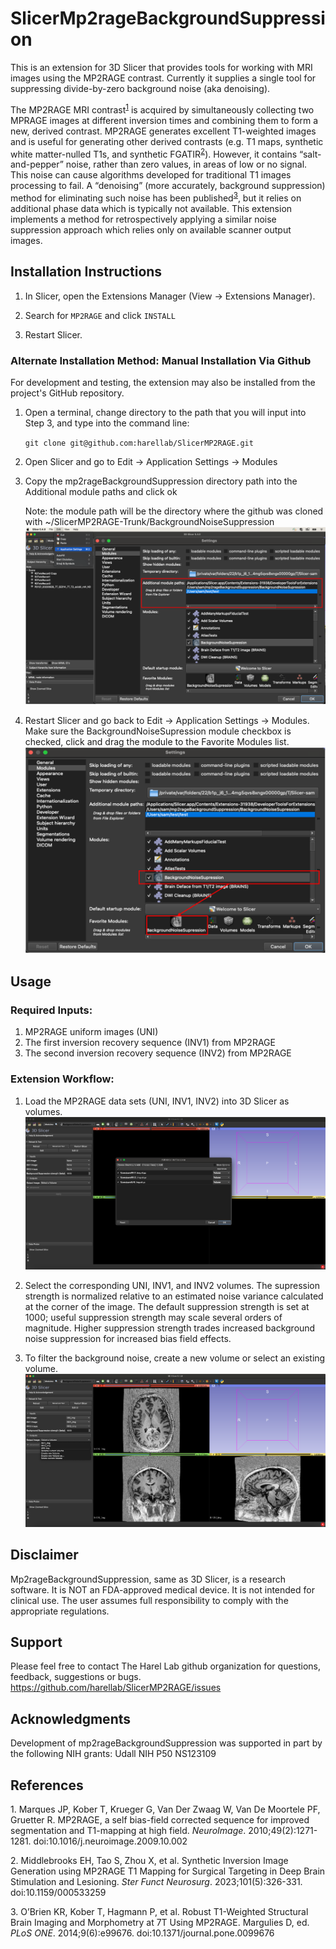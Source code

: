 # SlicerMp2rageBackgroundSuppression

This is an extension for 3D Slicer that provides tools for working with MRI
images using the MP2RAGE contrast. Currently it supplies a single tool for suppressing divide-by-zero background noise (aka denoising).

The MP2RAGE MRI contrast<sup>[1](#1)</sup> is acquired by simultaneously collecting two MPRAGE images at different inversion times and combining them to form a new, derived contrast. MP2RAGE generates excellent T1-weighted images and is useful for generating other derived contrasts (e.g. T1 maps, synthetic white matter-nulled T1s, and synthetic FGATIR<sup>[2](#2)</sup>). However, it contains “salt-and-pepper” noise, rather than zero values, in areas of low or no signal. This noise can cause algorithms developed for traditional T1 images processing to fail. A “denoising” (more accurately, background suppression) method for eliminating such noise has been published<sup>[3](#3)</sup>, but it relies on additional phase data which is typically not available. This extension implements a method for retrospectively applying a similar noise suppression approach which relies only on available scanner output images.

## Installation Instructions
1. In Slicer, open the Extensions Manager 
(View &rarr; Extensions Manager).

2. Search for `MP2RAGE` and click `INSTALL`

3. Restart Slicer.


### Alternate Installation Method: Manual Installation Via Github
For development and testing, the extension may also be installed from the
project's GitHub repository.

1.	Open a terminal, change directory to the path that you will input into Step 3, and type into the command line:
   
    `git clone git@github.com:harellab/SlicerMP2RAGE.git`

2.	Open Slicer and go to Edit &rarr; Application Settings &rarr; Modules
3.	Copy the mp2rageBackgroundSuppression directory path into the Additional module paths and click ok

    Note: the module path will be the directory where the github was cloned 
    with ~/SlicerMP2RAGE-Trunk/BackgroundNoiseSuppression
![Alt text](doc/AdditionalModulePaths.png)

4. Restart Slicer and go back to 
Edit &rarr; Application Settings &rarr; Modules. Make sure the BackgroundNoiseSupression module checkbox is checked, click and drag the module to the Favorite Modules list.
![Alt text](doc/FavoriteModules.png)

## Usage

### Required Inputs:
1. MP2RAGE uniform images (UNI) 
2. The first inversion recovery sequence (INV1) from MP2RAGE
3. The second inversion recovery sequence (INV2) from MP2RAGE

### Extension Workflow:
1. Load the MP2RAGE data sets (UNI, INV1, INV2) into 3D Slicer as volumes.
![Alt text](Screenshot1.png)

2. Select the corresponding UNI, INV1, and INV2 volumes.  The supression strength is normalized relative to an estimated noise variance calculated at the corner of the image.  The default suppression strength is set at 1000; useful suppression strength may scale several orders of magnitude.  Higher suppression strength trades increased background noise suppression for increased bias field effects.
3. To filter the background noise, create a new volume or select an existing volume.
![Alt text](Screenshot2.png)


## Disclaimer

Mp2rageBackgroundSuppression, same as 3D Slicer, is a research software. It is NOT an FDA-approved medical device. It is not intended for clinical use. The user assumes full responsibility to comply with the appropriate regulations.

## Support

Please feel free to contact The Harel Lab github organization for questions, feedback, suggestions or bugs. https://github.com/harellab/SlicerMP2RAGE/issues

## Acknowledgments

Development of mp2rageBackgroundSuppression was supported in part by the following NIH grants:
Udall NIH P50 NS123109

## References
<a id="1">1.</a> Marques JP, Kober T, Krueger G, Van Der Zwaag W, Van De Moortele PF, Gruetter R. MP2RAGE, a self bias-field corrected sequence for improved segmentation and T1-mapping at high field. *NeuroImage*. 2010;49(2):1271-1281. doi:10.1016/j.neuroimage.2009.10.002

<a id="2">2.</a> Middlebrooks EH, Tao S, Zhou X, et al. Synthetic Inversion Image Generation using MP2RAGE T1 Mapping for Surgical Targeting in Deep Brain Stimulation and Lesioning. *Ster Funct Neurosurg*. 2023;101(5):326-331. doi:10.1159/000533259

<a id="3">3.</a> O’Brien KR, Kober T, Hagmann P, et al. Robust T1-Weighted Structural Brain Imaging and Morphometry at 7T Using MP2RAGE. Margulies D, ed. *PLoS ONE*. 2014;9(6):e99676. doi:10.1371/journal.pone.0099676

